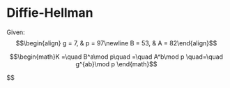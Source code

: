 Diffie-Hellman
==============
Given: 
$$\begin{align} g = 7, & p = 97\newline B = 53, & A = 82\end{align}$$

$$\begin{math}K =\quad B^a\mod p\quad =\quad A^b\mod p \quad=\quad g^{ab}\mod p \end{math}$$

$$
